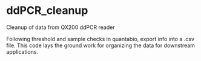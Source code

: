 # ddPCR_cleanup
Cleanup of data from QX200 ddPCR reader

Following threshold and sample checks in quantabio, export info into a .csv file. This code lays the ground work for organizing the data for downstream applications.
